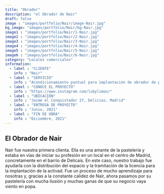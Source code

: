 ```yaml
---
title: "Obrador"
description: "el Obrador de Nair"
draft: false
image : "images/portfolio/Nair/image-Nair.jpg"
bg_image: "images/portfolio/Nair/bg-Nair.jpg"
image1 : "images/portfolio/Nair/1-Nair.jpg"
image2 : "images/portfolio/Nair/2-Nair.jpg"
image3 : "images/portfolio/Nair/3-Nair.jpg"
image4 : "images/portfolio/Nair/4-Nair.jpg"
image5 : "images/portfolio/Nair/5-Nair.jpg"
image6 : "images/portfolio/Nair/6-Nair.jpg"
category: "Locales comerciales"
information:
  - label : "CLIENTE"
    info : "Nair"
  - label : "SERVICIO"
    info : "Acondicionamiento puntual para implantación de obrador de pastelería"
  - label : "CONOCE EL PROYECTO"
    info : "https://www.instagram.com/lubylimon/"
  - label : "UBICACIÓN"
    info : "Jaime el Conquistador 27, Delicias, Madrid"
  - label : "ENTREGA DE PROYECTO"
    info : "Junio, 2021"
  - label : "FIN DE OBRA"
    info : "Diciembre, 2021"
---
```


## El Obrador de Nair 

Nair fue nuestra primera clienta. Ella es una amante de la pastelería y estaba en vías de iniciar su profesión en un local en el centro de Madrid, concretamente en el barrio de Delicais. 
En este caso, nuestro trabajo fue ayudarla con la distribución del espacio y la tramitación de la licencia para la implantación de la activad. Fue un proceso de mucho aprendizaje para nosotras y, gracias a la constante calidez de Nair, ahora pasamos por su pastelería con mucha ilusión y muchas ganas de que su negocio vaya viento en popa. 

